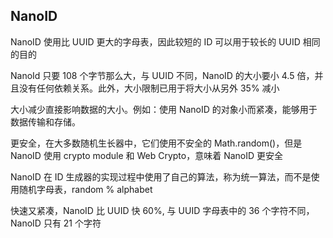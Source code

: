 ## NanoID

NanoID 使用比 UUID 更大的字母表，因此较短的 ID 可以用于较长的 UUID 相同的目的

NanoId 只要 108 个字节那么大，与 UUID 不同，NanoID 的大小要小 4.5 倍，并且没有任何依赖关系。此外，大小限制已用于将大小从另外 35% 减小

大小减少直接影响数据的大小。例如：使用 NanoID 的对象小而紧凑，能够用于数据传输和存储。

更安全，在大多数随机生长器中，它们使用不安全的 Math.random()，但是 NanoID 使用 crypto module 和 Web Crypto，意味着 NanoID 更安全

NanoID 在 ID 生成器的实现过程中使用了自己的算法，称为统一算法，而不是使用随机字母表，random % alphabet

快速又紧凑，NanoID 比 UUID 快 60%, 与 UUID 字母表中的 36 个字符不同，NanoID 只有 21 个字符


